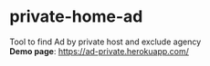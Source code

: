 # private-home-ad
Tool to find Ad by private host and exclude agency <br/>
**Demo page**: https://ad-private.herokuapp.com/
